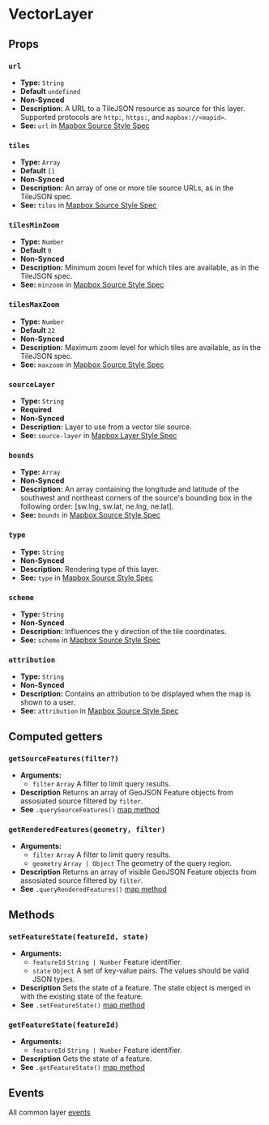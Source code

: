 # VectorLayer

## Props

### `url`

- **Type:** `String`
- **Default** `undefined`
- **Non-Synced**
- **Description:** A URL to a TileJSON resource as source for this layer. Supported protocols are `http:`, `https:`, and `mapbox://<mapid>`.
- **See:** `url` in [Mapbox Source Style Spec](https://www.mapbox.com/mapbox-gl-js/style-spec/#sources-vector)

### `tiles`

- **Type:** `Array`
- **Default** `[]`
- **Non-Synced**
- **Description:** An array of one or more tile source URLs, as in the TileJSON spec.
- **See:** `tiles` in [Mapbox Source Style Spec](https://www.mapbox.com/mapbox-gl-js/style-spec/#sources-vector-tiles)

### `tilesMinZoom`

- **Type:** `Number`
- **Default** `0`
- **Non-Synced**
- **Description:** Minimum zoom level for which tiles are available, as in the TileJSON spec.
- **See:** `minzoom` in [Mapbox Source Style Spec](https://www.mapbox.com/mapbox-gl-js/style-spec/#sources-vector-minzoom)

### `tilesMaxZoom`

- **Type:** `Number`
- **Default** `22`
- **Non-Synced**
- **Description:** Maximum zoom level for which tiles are available, as in the TileJSON spec.
- **See:** `maxzoom` in [Mapbox Source Style Spec](https://www.mapbox.com/mapbox-gl-js/style-spec/#sources-vector-maxzoom)

### `sourceLayer`

- **Type:** `String`
- **Required**
- **Non-Synced**
- **Description:** Layer to use from a vector tile source.
- **See:** `source-layer` in [Mapbox Layer Style Spec](https://www.mapbox.com/mapbox-gl-js/style-spec/#layer-source-layer)

### `bounds`

- **Type:** `Array`
- **Non-Synced**
- **Description:** An array containing the longitude and latitude of the southwest and northeast corners of the source's bounding box in the following order: [sw.lng, sw.lat, ne.lng, ne.lat].
- **See:** `bounds` in [Mapbox Source Style Spec](https://www.mapbox.com/mapbox-gl-js/style-spec/#sources-vector-bounds)

### `type`

- **Type:** `String`
- **Non-Synced**
- **Description:** Rendering type of this layer.
- **See:** `type` in [Mapbox Source Style Spec](https://www.mapbox.com/mapbox-gl-js/style-spec/#layers-type)

### `scheme`

- **Type:** `String`
- **Non-Synced**
- **Description:** Influences the y direction of the tile coordinates.
- **See:** `scheme` in [Mapbox Source Style Spec](https://www.mapbox.com/mapbox-gl-js/style-spec/#sources-vector-scheme)

### `attribution`

- **Type:** `String`
- **Non-Synced**
- **Description:** Contains an attribution to be displayed when the map is shown to a user.
- **See:** `attribution` in [Mapbox Source Style Spec](https://www.mapbox.com/mapbox-gl-js/style-spec/#sources-vector-attribution)

## Computed getters

### `getSourceFeatures(filter?)`

- **Arguments:**
  - `filter` `Array` A filter to limit query results.
- **Description** Returns an array of GeoJSON Feature objects from assosiated source filtered by `filter`.
- **See** `.querySourceFeatures()` [map method](https://www.mapbox.com/mapbox-gl-js/api/#map#querysourcefeatures)

### `getRenderedFeatures(geometry, filter)`

- **Arguments:**
  - `filter` `Array` A filter to limit query results.
  - `geometry` `Array | Object` The geometry of the query region.
- **Description** Returns an array of visible GeoJSON Feature objects from assosiated source filtered by `filter`.
- **See** `.queryRenderedFeatures()` [map method](https://www.mapbox.com/mapbox-gl-js/api/#map#queryrenderedfeatures)

## Methods

### `setFeatureState(featureId, state)`

- **Arguments:**
  - `featureId` `String | Number` Feature identifier.
  - `state` `Object` A set of key-value pairs. The values should be valid JSON types.
- **Description** Sets the state of a feature. The state object is merged in with the existing state of the feature.
- **See** `.setFeatureState()` [map method](https://www.mapbox.com/mapbox-gl-js/api/#map#setfeaturestate)

### `getFeatureState(featureId)`

- **Arguments:**
  - `featureId` `String | Number` Feature identifier.
- **Description** Gets the state of a feature.
- **See** `.getFeatureState()` [map method](https://www.mapbox.com/mapbox-gl-js/api/#map#getfeaturestate)

## Events

All common layer [events](/api/Layers/#events)
